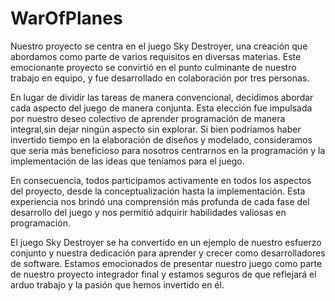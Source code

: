 # WarOfPlanes
Nuestro proyecto se centra en el juego Sky Destroyer, una creación que abordamos como parte de varios requisitos en diversas materias. Este emocionante proyecto se convirtió en
el punto culminante de nuestro trabajo en equipo, y fue desarrollado en colaboración por tres personas.

En lugar de dividir las tareas de manera convencional, decidimos abordar cada aspecto del juego de manera conjunta. 
Esta elección fue impulsada por nuestro deseo colectivo de aprender programación de manera integral,sin dejar ningún aspecto sin explorar. 
Si bien podríamos haber invertido tiempo en la elaboración de diseños y modelado, consideramos que sería más beneficioso para nosotros
centrarnos en la programación y la implementación de las ideas que teníamos para el juego.

En consecuencia, todos participamos activamente en todos los aspectos del proyecto, desde la conceptualización hasta la implementación.
Esta experiencia nos brindó una comprensión más profunda de cada fase del desarrollo del juego y nos permitió adquirir habilidades valiosas en programación.

El juego Sky Destroyer se ha convertido en un ejemplo de nuestro esfuerzo conjunto y nuestra dedicación para aprender y crecer como desarrolladores de software. 
Estamos emocionados de presentar nuestro juego como parte de nuestro proyecto integrador final y estamos seguros de que reflejará el arduo trabajo y la pasión que hemos invertido en él.
